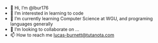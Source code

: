 - 👋 Hi, I’m @lbur176
- 👀 I’m interested in learning to code
- 🌱 I’m currently learning Computer Science at WGU, and programing languages generally 
- 💞️ I’m looking to collaborate on ...
- 📫 How to reach me lucas-burnett@tutanota.com

<!---
lbur176/lbur176 is a ✨ special ✨ repository because its `README.md` (this file) appears on your GitHub profile.
You can click the Preview link to take a look at your changes.
--->
